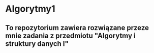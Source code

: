 # Algorytmy1

## To repozytorium zawiera rozwiązane przeze mnie zadania z przedmiotu "Algorytmy i struktury danych I"


